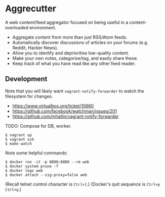 # Aggrecutter

A web content/feed aggregator focused on being useful in a content-overloaded environment.

* Aggregate content from more than just RSS/Atom feeds.
* Automatically discover discussions of articles on your forums (e.g. Reddit, Hacker News).
* Allow you to identify and deprioritise low-quality content.
* Make your own notes, categorise/tag, and easily share these.
* Keep track of what you have read like any other feed reader.

## Development

Note that you will likely want `vagrant-notify-forwarder` to watch the filesystem for changes.
* https://www.virtualbox.org/ticket/10660
* https://github.com/facebook/watchman/issues/201
* https://github.com/mhallin/vagrant-notify-forwarder


TODO: Compose for DB, worker.

    $ vagrant up
    $ vagrant ssh
    $ make watch


Note some helpful commands:

    $ docker run -it -p 8080:8080 --rm web
    $ docker system prune -f
    $ docker logs web
    $ docker attach --sig-proxy=false web

(Recall telnet control character is `Ctrl+]`.)
(Docker's quit sequence is `Ctrl+p Ctrl+q`.)
